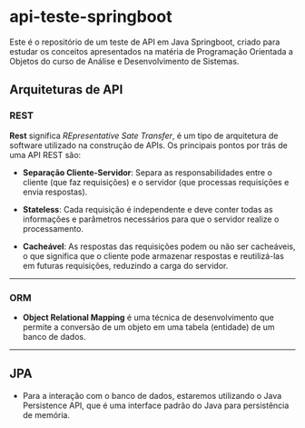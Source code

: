 # api-teste-springboot
Este é o repositório de um teste de API em Java Springboot, criado para estudar os conceitos apresentados na matéria de Programação Orientada a Objetos do curso de Análise e Desenvolvimento de Sistemas.

## Arquiteturas de API
### REST
**Rest** significa _REpresentative Sate Transfer_, é um tipo de arquitetura de software utilizado na construção de APIs. Os principais pontos por trás de uma API REST são:
- **Separação Cliente-Servidor**: Separa as responsabilidades entre o cliente (que faz requisições) e o servidor (que processas requisições e envia respostas).


- **Stateless**: Cada requisição é independente e deve conter todas as informações e parâmetros necessários para que o servidor realize o processamento.


- **Cacheável**: As respostas das requisições podem ou não ser cacheáveis, o que significa que o cliente pode armazenar respostas e reutilizá-las em futuras requisições, reduzindo a carga do servidor.

___

### ORM
- **Object Relational Mapping** é uma técnica de desenvolvimento que permite a conversão de um objeto em uma tabela (entidade) de um banco de dados.

___

## JPA
- Para a interação com o banco de dados, estaremos utilizando o Java Persistence API, que é uma interface padrão do Java para persistência de memória.